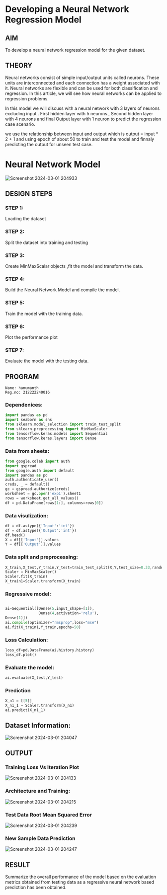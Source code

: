 # Developing a Neural Network Regression Model

## AIM

To develop a neural network regression model for the given dataset.

## THEORY

Neural networks consist of simple input/output units called neurons. These units are interconnected and each connection has a weight associated with it. Neural networks are flexible and can be used for both classification and regression. In this article, we will see how neural networks can be applied to regression problems.

In this model we will discuss with a neural network with 3 layers of neurons excluding input . First hidden layer with 5 neurons , Second hidden layer with 4 neurons and final Output layer with 1 neuron to predict the regression case scenario.

we use the relationship between input and output which is output = input * 2 + 1 and using epoch of about 50 to train and test the model and finnaly predicting the output for unseen test case.


# Neural Network Model



![Screenshot 2024-03-01 204933](https://github.com/Hanumanth26/basic-nn-model/assets/121033192/86cb0d0b-a957-4be3-961c-0079b42e6349)

## DESIGN STEPS

### STEP 1:

Loading the dataset

### STEP 2:

Split the dataset into training and testing

### STEP 3:

Create MinMaxScalar objects ,fit the model and transform the data.

### STEP 4:

Build the Neural Network Model and compile the model.

### STEP 5:

Train the model with the training data.

### STEP 6:

Plot the performance plot

### STEP 7:

Evaluate the model with the testing data.

## PROGRAM
```
Name: hanumanth 
Reg.no: 212222240016
```

### Dependenices:
``` python
import pandas as pd
import seaborn as sns
from sklearn.model_selection import train_test_split
from sklearn.preprocessing import MinMaxScaler
from tensorflow.keras.models import Sequential
from tensorflow.keras.layers import Dense
```
### Data from sheets:
```python
from google.colab import auth
import gspread
from google.auth import default
import pandas as pd
auth.authenticate_user()
creds, _ = default()
gc = gspread.authorize(creds)
worksheet = gc.open('exp1').sheet1
rows = worksheet.get_all_values()
df = pd.DataFrame(rows[1:], columns=rows[0])
```

### Data visulization:
```python
df = df.astype({'Input':'int'})
df = df.astype({'Output':'int'})
df.head()
X = df[['Input']].values
Y = df[['Output']].values
```

### Data split and preprocessing:
```python
X_train,X_test,Y_train,Y_test=train_test_split(X,Y,test_size=0.33,random_state=33)
Scaler = MinMaxScaler()
Scaler.fit(X_train)
X_train1=Scaler.transform(X_train)
```
### Regressive model:
```python

ai=Sequential([Dense(5,input_shape=[1]),
               Dense(4,activation='relu'),
Dense(1)])
ai.compile(optimizer="rmsprop",loss="mse")
ai.fit(X_train1,Y_train,epochs=50)
```
### Loss Calculation:
```python
loss_df=pd.DataFrame(ai.history.history)
loss_df.plot()
```
### Evaluate the model:
```python
ai.evaluate(X_test,Y_test)
```
### Prediction
```python
X_n1 = [[5]]
X_n1_1 = Scaler.transform(X_n1)
ai.predict(X_n1_1)
```
## Dataset Information:

![Screenshot 2024-03-01 204047](https://github.com/Hanumanth26/basic-nn-model/assets/121033192/749052ec-313b-4d34-8fec-57f63b43b5a8)


## OUTPUT

### Training Loss Vs Iteration Plot


![Screenshot 2024-03-01 204133](https://github.com/Hanumanth26/basic-nn-model/assets/121033192/e56f2ee5-ab25-413b-9d47-bd70ee9ca137)

### Architecture and Training:

![Screenshot 2024-03-01 204215](https://github.com/Hanumanth26/basic-nn-model/assets/121033192/4f0dda86-f5cd-490a-94c1-2cf8c1f61475)


### Test Data Root Mean Squared Error



![Screenshot 2024-03-01 204239](https://github.com/Hanumanth26/basic-nn-model/assets/121033192/af69c60b-74a3-4098-b886-46f3d7fd2d7f)


### New Sample Data Prediction

![Screenshot 2024-03-01 204247](https://github.com/Hanumanth26/basic-nn-model/assets/121033192/eb750ca8-accf-40fb-831e-7e3e11b28df1)


## RESULT

Summarize the overall performance of the model based on the evaluation metrics obtained from testing data as a regressive neural network based prediction has been obtained.
